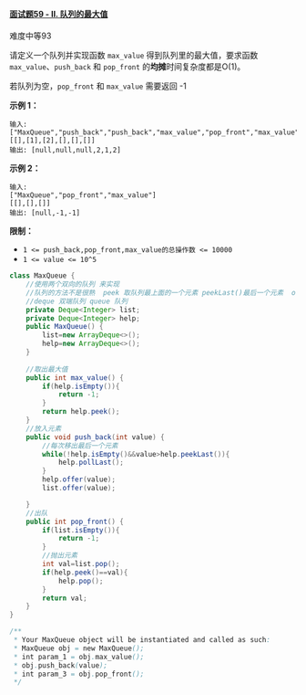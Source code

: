 #### [面试题59 - II. 队列的最大值](https://leetcode-cn.com/problems/dui-lie-de-zui-da-zhi-lcof/)

难度中等93

请定义一个队列并实现函数 `max_value` 得到队列里的最大值，要求函数`max_value`、`push_back` 和 `pop_front` 的**均摊**时间复杂度都是O(1)。

若队列为空，`pop_front` 和 `max_value` 需要返回 -1

**示例 1：**

```
输入: 
["MaxQueue","push_back","push_back","max_value","pop_front","max_value"]
[[],[1],[2],[],[],[]]
输出: [null,null,null,2,1,2]
```

**示例 2：**

```
输入: 
["MaxQueue","pop_front","max_value"]
[[],[],[]]
输出: [null,-1,-1]
```

 

**限制：**

- `1 <= push_back,pop_front,max_value的总操作数 <= 10000`
- `1 <= value <= 10^5`



```java
class MaxQueue {
    //使用两个双向的队列 来实现
    //队列的方法不是很熟  peek 取队列最上面的一个元素 peekLast()最后一个元素  offer()添加 pop()弹出
    //deque 双端队列 queue 队列
    private Deque<Integer> list;
    private Deque<Integer> help;
    public MaxQueue() {
        list=new ArrayDeque<>();
        help=new ArrayDeque<>();
    }
    
    //取出最大值
    public int max_value() {
        if(help.isEmpty()){
            return -1;
        }
        return help.peek();
    }
    //放入元素
    public void push_back(int value) {
        //每次移出最后一个元素
        while(!help.isEmpty()&&value>help.peekLast()){
            help.pollLast();
        }
        help.offer(value);
        list.offer(value);

    }
    //出队
    public int pop_front() {
        if(list.isEmpty()){
            return -1;
        }
        //抛出元素
        int val=list.pop();
        if(help.peek()==val){
            help.pop();
        }
        return val;
    }
}

/**
 * Your MaxQueue object will be instantiated and called as such:
 * MaxQueue obj = new MaxQueue();
 * int param_1 = obj.max_value();
 * obj.push_back(value);
 * int param_3 = obj.pop_front();
 */
```

